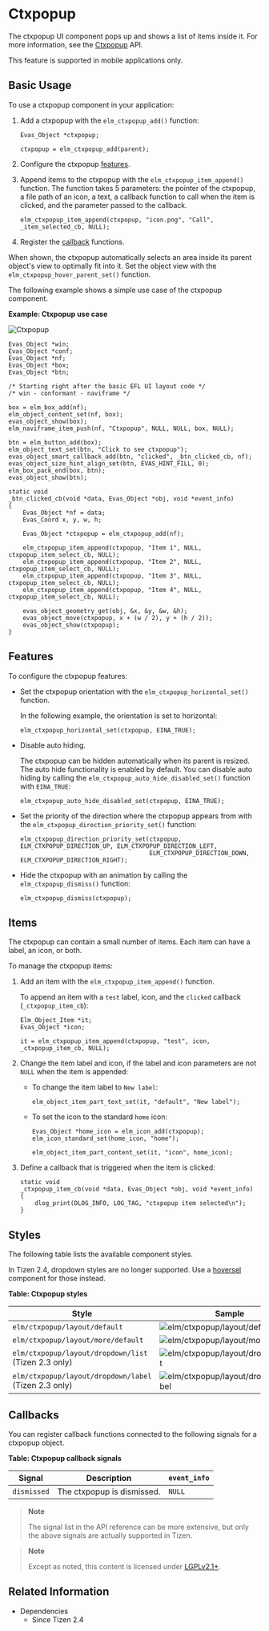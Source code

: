 # Ctxpopup

The ctxpopup UI component pops up and shows a list of items inside it. For more information, see the [Ctxpopup](../../../../api/common/latest/group__Elm__Ctxpopup__Group.html) API.

This feature is supported in mobile applications only.

## Basic Usage

To use a ctxpopup component in your application:

1. Add a ctxpopup with the `elm_ctxpopup_add()` function:

   ```
   Evas_Object *ctxpopup;

   ctxpopup = elm_ctxpopup_add(parent);
   ```

2. Configure the ctxpopup [features](#features).

3. Append items to the ctxpopup with the `elm_ctxpopup_item_append()` function. The function takes 5 parameters: the pointer of the ctxpopup, a file path of an icon, a text, a callback function to call when the item is clicked, and the parameter passed to the callback.

   ```
   elm_ctxpopup_item_append(ctxpopup, "icon.png", "Call", _item_selected_cb, NULL);
   ```

4. Register the [callback](#callbacks) functions.

When shown, the ctxpopup automatically selects an area inside its parent object's view to optimally fit into it. Set the object view with the `elm_ctxpopup_hover_parent_set()` function.

The following example shows a simple use case of the ctxpopup component.

**Example: Ctxpopup use case**

![Ctxpopup](./media/ctxpopup1.png)

```
Evas_Object *win;
Evas_Object *conf;
Evas_Object *nf;
Evas_Object *box;
Evas_Object *btn;

/* Starting right after the basic EFL UI layout code */
/* win - conformant - naviframe */

box = elm_box_add(nf);
elm_object_content_set(nf, box);
evas_object_show(box);
elm_naviframe_item_push(nf, "Ctxpopup", NULL, NULL, box, NULL);

btn = elm_button_add(box);
elm_object_text_set(btn, "Click to see ctxpopup");
evas_object_smart_callback_add(btn, "clicked", _btn_clicked_cb, nf);
evas_object_size_hint_align_set(btn, EVAS_HINT_FILL, 0);
elm_box_pack_end(box, btn);
evas_object_show(btn);

static void
_btn_clicked_cb(void *data, Evas_Object *obj, void *event_info)
{
    Evas_Object *nf = data;
    Evas_Coord x, y, w, h;

    Evas_Object *ctxpopup = elm_ctxpopup_add(nf);

    elm_ctxpopup_item_append(ctxpopup, "Item 1", NULL, ctxpopup_item_select_cb, NULL);
    elm_ctxpopup_item_append(ctxpopup, "Item 2", NULL, ctxpopup_item_select_cb, NULL);
    elm_ctxpopup_item_append(ctxpopup, "Item 3", NULL, ctxpopup_item_select_cb, NULL);
    elm_ctxpopup_item_append(ctxpopup, "Item 4", NULL, ctxpopup_item_select_cb, NULL);

    evas_object_geometry_get(obj, &x, &y, &w, &h);
    evas_object_move(ctxpopup, x + (w / 2), y + (h / 2));
    evas_object_show(ctxpopup);
}
```

## Features

To configure the ctxpopup features:

- Set the ctxpopup orientation with the `elm_ctxpopup_horizontal_set()` function.

  In the following example, the orientation is set to horizontal:

  ```
  elm_ctxpopup_horizontal_set(ctxpopup, EINA_TRUE);
  ```

- Disable auto hiding.

  The ctxpopup can be hidden automatically when its parent is resized. The auto hide functionality is enabled by default. You can disable auto hiding by calling the `elm_ctxpopup_auto_hide_disabled_set()` function with `EINA_TRUE`:

  ```
  elm_ctxpopup_auto_hide_disabled_set(ctxpopup, EINA_TRUE);
  ```

- Set the priority of the direction where the ctxpopup appears from with the `elm_ctxpopup_direction_priority_set()` function:

  ```
  elm_ctxpopup_direction_priority_set(ctxpopup, ELM_CTXPOPUP_DIRECTION_UP, ELM_CTXPOPUP_DIRECTION_LEFT,
                                      ELM_CTXPOPUP_DIRECTION_DOWN, ELM_CTXPOPUP_DIRECTION_RIGHT);
  ```

- Hide the ctxpopup with an animation by calling the `elm_ctxpopup_dismiss()` function:

  ```
  elm_ctxpopup_dismiss(ctxpopup);
  ```

## Items

The ctxpopup can contain a small number of items. Each item can have a label, an icon, or both.

To manage the ctxpopup items:

1. Add an item with the `elm_ctxpopup_item_append()` function.

   To append an item with a `test` label, icon, and the `clicked` callback (`_ctxpopup_item_cb`):

   ```
   Elm_Object_Item *it;
   Evas_Object *icon;

   it = elm_ctxpopup_item_append(ctxpopup, "test", icon, _ctxpopup_item_cb, NULL);
   ```

2. Change the item label and icon, if the label and icon parameters are not `NULL` when the item is appended:

   - To change the item label to `New label`:
     ```
     elm_object_item_part_text_set(it, "default", "New label");
     ```

   - To set the icon to the standard `home` icon:

     ```
     Evas_Object *home_icon = elm_icon_add(ctxpopup);
     elm_icon_standard_set(home_icon, "home");

     elm_object_item_part_content_set(it, "icon", home_icon);
     ```

3. Define a callback that is triggered when the item is clicked:

   ```
   static void
   _ctxpopup_item_cb(void *data, Evas_Object *obj, void *event_info)
   {
       dlog_print(DLOG_INFO, LOG_TAG, "ctxpopup item selected\n");
   }
   ```

## Styles

The following table lists the available component styles.

In Tizen 2.4, dropdown styles are no longer supported. Use a [hoversel](component-hoversel.md) component for those instead.

**Table: Ctxpopup styles**

| Style                                    | Sample                                   |
|----------------------------------------|----------------------------------------|
| `elm/ctxpopup/layout/default`            | ![elm/ctxpopup/layout/default](./media/ctxpopup_default.png) |
| `elm/ctxpopup/layout/more/default`       | ![elm/ctxpopup/layout/more/default](./media/ctxpopup_more.png) |
| `elm/ctxpopup/layout/dropdown/list` (Tizen 2.3 only) | ![elm/ctxpopup/layout/dropdown/list](./media/ctxpopup_dropdown.png) |
| `elm/ctxpopup/layout/dropdown/label` (Tizen 2.3 only) | ![elm/ctxpopup/layout/dropdown/label](./media/ctxpopup_dropdown_label.png) |

## Callbacks

You can register callback functions connected to the following signals for a ctxpopup object.

**Table: Ctxpopup callback signals**

| Signal      | Description                | `event_info` |
|-----------|--------------------------|------------|
| `dismissed` | The ctxpopup is dismissed. | `NULL`       |

> **Note**
>
> The signal list in the API reference can be more extensive, but only the above signals are actually supported in Tizen.

> **Note**
>
> Except as noted, this content is licensed under [LGPLv2.1+](http://opensource.org/licenses/LGPL-2.1).

## Related Information
- Dependencies
  - Since Tizen 2.4
